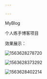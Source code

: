 ```yaml
---

---
```


MyBlog

 个人练手博客项目

效果展示：

![1563628278720](../MyBlog/assets/1563628278720.png)



![1563628373292](../MyBlog/assets/1563628373292.png)



![1563628402214](../MyBlog/assets/1563628402214.png)


